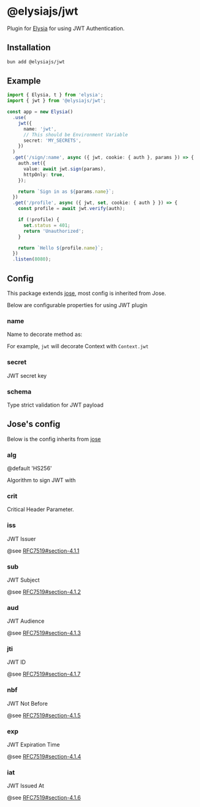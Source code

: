 # @elysiajs/jwt

Plugin for [Elysia](https://github.com/elysiajs/elysia) for using JWT Authentication.

## Installation

```bash
bun add @elysiajs/jwt
```

## Example

```typescript
import { Elysia, t } from 'elysia';
import { jwt } from '@elysiajs/jwt';

const app = new Elysia()
  .use(
    jwt({
      name: 'jwt',
      // This should be Environment Variable
      secret: 'MY_SECRETS',
    })
  )
  .get('/sign/:name', async ({ jwt, cookie: { auth }, params }) => {
    auth.set({
      value: await jwt.sign(params),
      httpOnly: true,
    });

    return `Sign in as ${params.name}`;
  })
  .get('/profile', async ({ jwt, set, cookie: { auth } }) => {
    const profile = await jwt.verify(auth);

    if (!profile) {
      set.status = 401;
      return 'Unauthorized';
    }

    return `Hello ${profile.name}`;
  })
  .listen(8080);
```

## Config

This package extends [jose](https://github.com/panva/jose), most config is inherited from Jose.

Below are configurable properties for using JWT plugin

### name

Name to decorate method as:

For example, `jwt` will decorate Context with `Context.jwt`

### secret

JWT secret key

### schema

Type strict validation for JWT payload

## Jose's config

Below is the config inherits from [jose](https://github.com/panva/jose)

### alg

@default 'HS256'

Algorithm to sign JWT with

### crit

Critical Header Parameter.

### iss

JWT Issuer

@see [RFC7519#section-4.1.1](https://www.rfc-editor.org/rfc/rfc7519#section-4.1.1)

### sub

JWT Subject

@see [RFC7519#section-4.1.2](https://www.rfc-editor.org/rfc/rfc7519#section-4.1.2)

### aud

JWT Audience

@see [RFC7519#section-4.1.3](https://www.rfc-editor.org/rfc/rfc7519#section-4.1.3)

### jti

JWT ID

@see [RFC7519#section-4.1.7](https://www.rfc-editor.org/rfc/rfc7519#section-4.1.7)

### nbf

JWT Not Before

@see [RFC7519#section-4.1.5](https://www.rfc-editor.org/rfc/rfc7519#section-4.1.5)

### exp

JWT Expiration Time

@see [RFC7519#section-4.1.4](https://www.rfc-editor.org/rfc/rfc7519#section-4.1.4)

### iat

JWT Issued At

@see [RFC7519#section-4.1.6](https://www.rfc-editor.org/rfc/rfc7519#section-4.1.6)

